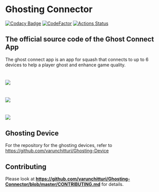 # Ghosting Connector

[![Codacy Badge](https://app.codacy.com/project/badge/Grade/f432739c87a440028ba7306384e9e197)](https://www.codacy.com/manual/varunchitturi/Ghosting-Connector?utm_source=github.com&amp;utm_medium=referral&amp;utm_content=varunchitturi/Ghosting-Connector&amp;utm_campaign=Badge_Grade) [![CodeFactor](https://www.codefactor.io/repository/github/varunchitturi/ghosting-connector/badge)](https://www.codefactor.io/repository/github/varunchitturi/ghosting-connector) [![Actions Status](https://github.com/varunchitturi/Ghosting-Connector/workflows/Build/badge.svg)](https://github.com/varunchitturi/Ghosting-Connector/actions)

## The official source code of the Ghost Connect App

The ghost connect app is an app for squash that connects to up to 6 devices to help a player ghost and enhance game quality.

# ![](https://media.giphy.com/media/gfHBfs7amypiMtqvBx/giphy.gif)

# ![](https://media.giphy.com/media/XzkF7f3tBJOWBpN2Bx/giphy.gif)

# ![](https://media.giphy.com/media/J3RN8m0Un11qExID8C/giphy.gif)

## Ghosting Device

For the repository for the ghosting devices, refer to https://github.com/varunchitturi/Ghosting-Device

## Contributing

Please look at **https://github.com/varunchitturi/Ghosting-Connector/blob/master/CONTRIBUTING.md** for details.
